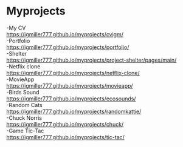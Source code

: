 # Myprojects
-My CV\
https://igmiller777.github.io/myprojects/cvigm/ \
-Portfolio\
https://igmiller777.github.io/myprojects/portfolio/ \
-Shelter\
https://igmiller777.github.io/myprojects/project-shelter/pages/main/ \
-Netflix clone \
https://igmiller777.github.io/myprojects/netflix-clone/ \
-MovieApp\
https://igmiller777.github.io/myprojects/movieapp/ \
-Birds Sound\
https://igmiller777.github.io/myprojects/ecosounds/ \
-Random Cats\
https://igmiller777.github.io/myprojects/randomkattie/ \
-Chuck Norris\
https://igmiller777.github.io/myprojects/chuck/ \
-Game Tic-Tac\
https://igmiller777.github.io/myprojects/tic-tac/

